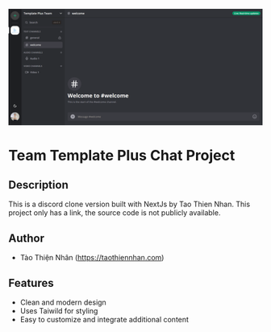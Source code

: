 ![Portfolio Black And Red V1 Screenshot](https://raw.githubusercontent.com/TaoThienNhan/Image/main/products/team-chat.png)
# Team Template Plus Chat Project

## Description

This is a discord clone version built with NextJs by Tao Thien Nhan.
This project only has a link, the source code is not publicly available.

## Author

- Tào Thiện Nhân (https://taothiennhan.com)

## Features

- Clean and modern design
- Uses Taiwild for styling
- Easy to customize and integrate additional content
